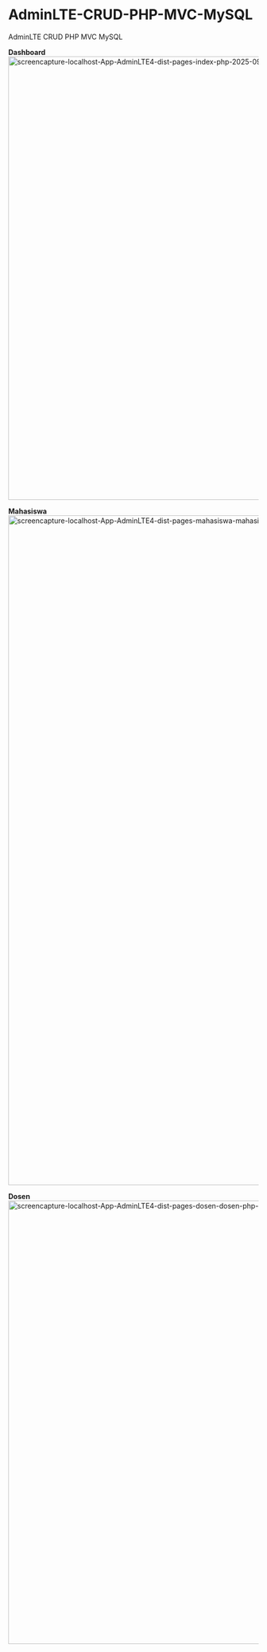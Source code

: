 # AdminLTE-CRUD-PHP-MVC-MySQL
 AdminLTE CRUD PHP MVC MySQL
 
 **Dashboard**
<img width="1920" height="890" alt="screencapture-localhost-App-AdminLTE4-dist-pages-index-php-2025-09-02-15_36_28" src="https://github.com/user-attachments/assets/fc076ecc-a7b6-43b7-b483-4ec3f9730df8" />

**Mahasiswa**
<img width="1920" height="1344" alt="screencapture-localhost-App-AdminLTE4-dist-pages-mahasiswa-mahasiswa-php-2025-09-02-15_36_45" src="https://github.com/user-attachments/assets/213b7c0c-a0aa-45b6-a0fc-467abcd6a39b" />

**Dosen**
<img width="1920" height="890" alt="screencapture-localhost-App-AdminLTE4-dist-pages-dosen-dosen-php-2025-09-02-15_37_10" src="https://github.com/user-attachments/assets/35969abf-a65a-437d-8b5c-33a3d735c546" />
